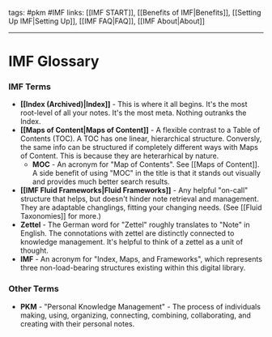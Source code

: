 tags: #pkm #IMF
links: [[IMF START]], [[Benefits of IMF|Benefits]], [[Setting Up IMF|Setting Up]], [[IMF FAQ|FAQ]], [[IMF About|About]]


---
# IMF Glossary

### IMF Terms
- **[[Index (Archived)|Index]]** - This is where it all begins. It's the most root-level of all your notes. It's the most meta. Nothing outranks the Index. 
- **[[Maps of Content|Maps of Content]]** - A flexible contrast to a Table of Contents (TOC). A TOC has one linear, hierarchical structure. Conversly, the same info can be structured if completely different ways with Maps of Content. This is because they are heterarhical by nature. 
	- **MOC** - An acronym for "Map of Contents". See [[Maps of Content]]. A side benefit of using "MOC" in the title is that it stands out visually and provides much better search results. 
- **[[IMF Fluid Frameworks|Fluid Frameworks]]** - Any helpful "on-call" structure that helps, but doesn't hinder note retrieval and management. They are adaptable changlings, fitting your changing needs. (See [[Fluid Taxonomies]] for more.)
- **Zettel** - The German word for "Zettel" roughly translates to "Note" in English. The connotations with zettel are distinctly connected to knowledge management. It's helpful to think of a zettel as a unit of thought.
- **IMF** - An acronym for "Index, Maps, and Frameworks", which represents three non-load-bearing structures existing within this digital library.


### Other Terms
- **PKM** - "Personal Knowledge Management" - The process of individuals making, using, organizing, connecting, combining, collaborating, and creating with their personal notes.
